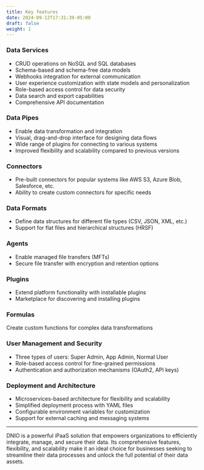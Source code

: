 ```yaml
---
title: Key features
date: 2024-09-12T17:31:39-05:00
draft: false
weight: 1
---
```


### Data Services

* CRUD operations on NoSQL and SQL databases
* Schema-based and schema-free data models
* Webhooks integration for external communication
* User experience customization with state models and personalization
* Role-based access control for data security
* Data search and export capabilities
* Comprehensive API documentation

### Data Pipes

* Enable data transformation and integration
* Visual, drag-and-drop interface for designing data flows
* Wide range of plugins for connecting to various systems
* Improved flexibility and scalability compared to previous versions

### Connectors

* Pre-built connectors for popular systems like AWS S3, Azure Blob, Salesforce, etc.
* Ability to create custom connectors for specific needs

### Data Formats

* Define data structures for different file types (CSV, JSON, XML, etc.)
* Support for flat files and hierarchical structures (HRSF)

### Agents

* Enable managed file transfers (MFTs)
* Secure file transfer with encryption and retention options

### Plugins

* Extend platform functionality with installable plugins
* Marketplace for discovering and installing plugins

### Formulas

Create custom functions for complex data transformations

### User Management and Security

* Three types of users: Super Admin, App Admin, Normal User
* Role-based access control for fine-grained permissions
* Authentication and authorization mechanisms (OAuth2, API keys)

### Deployment and Architecture

* Microservices-based architecture for flexibility and scalability
* Simplified deployment process with YAML files
* Configurable environment variables for customization
* Support for external caching and messaging systems

---

DNIO is a powerful iPaaS solution that empowers organizations to efficiently integrate, manage, and secure their data. Its comprehensive features, flexibility, and scalability make it an ideal choice for businesses seeking to streamline their data processes and unlock the full potential of their data assets.
